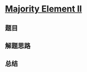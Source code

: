 # [Majority Element II](https://leetcode.com/problems/majority-element-ii/)
## 题目


## 解题思路


## 总结


